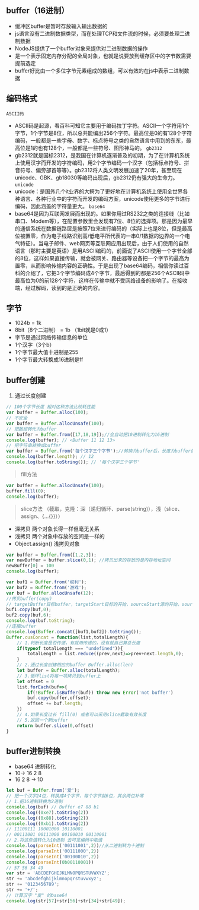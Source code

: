 ## buffer（16进制）

- 缓冲区buffer是暂时存放输入输出数据的
- js语言没有二进制数据类型，而在处理TCP和文件流的时候，必须要处理二进制数据
- NodeJS提供了一个buffer对象来提供对二进制数据的操作
- 是一个表示固定内存分配的全局对象，也就是说要放到缓存区中的字节数需要提前选定
- buffer好比由一个多位字节元素组成的数组，可以有效的在js中表示二进制数据

## 编码格式
`ASCII码`
- ASCII码是起源，看百科可知它主要用于编码拉丁字符。ASCII一个字符用1个字节，1个字节是8位，所以总共能编出256个字符。最高位是0的有128个字符编码，一般都是一些字母、数字、标点符号之类的自然语言中用到的东东，最高位是1的也有128个，一般都是一些符号、图形神马的。
`gb2312`
- gb2312就是国标2312，是我国在计算机逐渐普及的初期，为了在计算机系统上使用汉字而开发的字符编码，用2个字节编码一个汉字（包括标点符号、拼音符号、偏旁部首等等）。gb2312将人类文明发展加速了20年，甚至现在unicode、GBK、gb18030等编码出现后，gb2312仍有强大的生命力。
`unicode`
- unicode：是国外几个it业界的大鳄为了更好地在计算机系统上使用全世界各种语言、各种行业中的字符而开发的编码方案，unicode使用更多的字节进行编码，因此涵盖的字符量更大。
`base64`
- base64是因为互联网发展而出现的。如果你用过RS232之类的连接线（比如串口、Modem等），在配置参数里会发现有7位、8位的选择项。那是因为最早的通信系统在数据链路层是按照7位来进行编码的（实际上也是8位，但是最高位被置零，作为电子线路识别高/低电平所代表的一串0/1数据的边界的一个电气特征）。当电子邮件、web网页等互联网应用出现后，由于人们使用的自然语言（那时主要是英语）是用ASCII编码的，前面说了ASCII使用一个字节全部的8位，这样如果直接传输，就会被网关、路由器等设备把一个字节的最高为置零，从而影响传输内容的正确性。于是出现了base64编码，相信你读过百科的介绍了，它把3个字节编码成4个字节，最后得到的都是256个ASCII码中最高位为0的前128个字符，这样在传输中就不受网络设备的影响了。在接收端，经过解码，读到的是正确的内容。

## 字节
- 1024b = 1k
- 8bit（8个二进制） = 1b  （1bit就是0或1）
- 字节是通过网络传输信息的单位
- 1个汉字（3个b）
- 1个字节最大值十进制是255
- 1个字节最大转换成16进制是ff

## buffer创建
1. 通过长度创建
```js
// 100个字节长度 相对这种方法比较耗性能
var buffer = Buffer.alloc(100);
// 不安全
var buffer = Buffer.allocUnsafe(100);
// 把数组转化为buffer
var buffer = Buffer.from([17,18,19]);//会自动把10进制转化为16进制
console.log(buffer); // <Buffer 11 12 13>
// 把字符串转换成buffer
var buffer = Buffer.from('每个汉字三个字节');//转换为buffer后，长度为buffer的长度
console.log(buffer.length); // 12
console.log(buffer.toString()); // '每个汉字三个字节'
```

> fill方法
```js
var buffer = Buffer.allocUnsafe(100);
buffer.fill(0);
console.log(buffer);
```
> slice方法 （截取，克隆：深（递归循环、parse(string)），浅（slice、assign、{...{}}））
- 深拷贝 两个对象长得一样但毫无关系
- 浅拷贝 两个对象中存放的空间是一样的
- Object.assign() 浅拷贝对象
```js
var buffer = Buffer.from([1,2,3]);
var newBuffer = buffer.slice(0,1); //拷贝出来的存放的是内存地址空间
newBuffer[0] = 100
console.log(buffer);
```

```js
var buf1 = Buffer.from('权利');
var buf2 = Buffer.from('游戏');
var buf = Buffer.allocUnsafe(12);
//拷贝buffer(copy)
// targetBuffer目标buffer，targetStart目标的开始，sourceStart源的开始，sourceEnd源的结束 this.length
buf1.copy(buf,0);
buf2.copy(buf,6);
console.log(buf.toString);
//连接buffer
console.log(Buffer.concat([buf1,buf2]).toString());
Buffer.cusConcat = function(list,totalLength){
    // 1.判断长度是否传递，有就用传递的，没有就自己算总长度
    if(typeof totalLength === "undefined")){
        totalLength = list.reduce((prev,next)=>prev+next.length,0);
    }
    // 2.通过长度创建相应的buffer Buffer.alloc(len)
    let buffer = Buffer.alloc(totalLength);
    // 3.循环list将每一项拷贝到buffer上
    let offset = 0
    list.forEach(buf=>{
        if(!Buffer.isBuffer(buf)) throw new Error('not buffer')
        buf.copy(buffer,offset);
        offset += buf.length;
    })
    // 4.如果长度过长 fill(0) 或者可以采用slice截取有效长度
    // 5.返回一个新buffer
    return buffer.slice(0,offset)
}
```

## buffer进制转换
- base64 进制转化
- 10-> 16 2 8 
- 16 2 8 -> 10
```js
let buf = Buffer.from('爱');
// 把一个汉字24位，转换成4个字节，每个字节就6位，其余两位补零
// 1.把16进制转换为2进制
console.log(buf) // Buffer e7 88 b1
console.log((0xe7).toString(2))
console.log((0x88).toString(2))
console.log((0xb1).toString(2))
// 11100111 10001000 10110001
// 00111001 00111000 00100010 00110001 
// 2.将这些值转化为10进制 去可见编码中取值
console.log(parseInt('00111001',2))//从二进制转为十进制
console.log(parseInt('00111000',2))
console.log(parseInt('00100010',2))
console.log(parseInt(0b00110001))
// 57 56 34 49
var str = 'ABCDEFGHIJKLMNOPQRSTUVWXYZ';
str += 'abcdefghijklmnopqrstuvwxyz';
str += '0123456789';
str += '+/';
// 计算汉字 "爱" 的base64
console.log(str[57]+str[56]+str[34]+str[49]);
```
